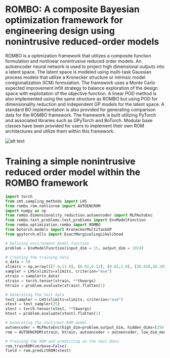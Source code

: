 # ROMBO: A composite Bayesian optimization framework for engineering design using nonintrusive reduced-order models

ROMBO is a optimization framework that utilizes a composite function formulation and nonlinear nonintrusive reduced order models. An autoencoder neural network is used to 
project high dimensional outputs into a latent space. The latent space is modeled using multi-task Gaussian process models that utilize a Kronecker structure or intrinsic model coregionalization (ICM) formulation. The framework uses a Monte Carlo expected improvement infill strategy to balance exploration of the design space with exploitation of the objective function. A linear POD method is also implemented using the same structure as ROMBO but using POD for dimensionality reduction and independent GP models for the latent space. A standard BO implementation is also provided for generating comparison data for the ROMBO framework. The framework is built utilizing PyTorch and associated libraries such as GPyTorch and BoTorch. Modular base classes have been provided for users to implement their own ROM architectures and utilize them within this framework.

![alt text]()

# Training a simple nonintrusive reduced order model within the ROMBO framework

```python
import torch 
from smt.sampling_methods import LHS
from rombo.rom.nonlinrom import AUTOENCROM
import numpy as np
from rombo.dimensionality_reduction.autoencoder import MLPAutoEnc
from rombo.test_problems.test_problems import EnvModelFunction
from rombo.optimization.rombo import ROMBO
from botorch.models import KroneckerMultiTaskGP
from gpytorch.mlls import ExactMarginalLogLikelihood

# Defining environment model function 
problem = EnvModelFunction(input_dim = 15, output_dim = 1024)

# Creating the training data
n_data = 50
xlimits = np.array([[7.0,13.0], [0.02,0.12], [0.01,3.0], [30.010,30.295]])
sampler = LHS(xlimits=xlimits, criterion="ese")
xtrain = sampler(n_data)
xtrain = torch.tensor(xtrain, **tkwargs)
htrain = problem.evaluate(xtrain).flatten(1)

# Generating the test data
test_sampler = LHS(xlimits=xlimits, criterion="ese")
xtest = test_sampler(25)
xtest = torch.tensor(xtest, **tkwargs)
htest = problem.evaluate(xtest).flatten(1)

# Generating the nonlinear ROM model
autoencoder = MLPAutoEnc(high_dim=problem.output_dim, hidden_dims=[256,64], zd = 10, activation = torch.nn.SiLU())
rom = AUTOENCROM(xtrain, htrain, autoencoder = autoencoder, low_dim_model = KroneckerMultiTaskGP, low_dim_likelihood = ExactMarginalLogLikelihood)

# Training the ROM and predicting on the test data
rom.trainROM(verbose=False)
field = rom.predictROM(xtest)
```

